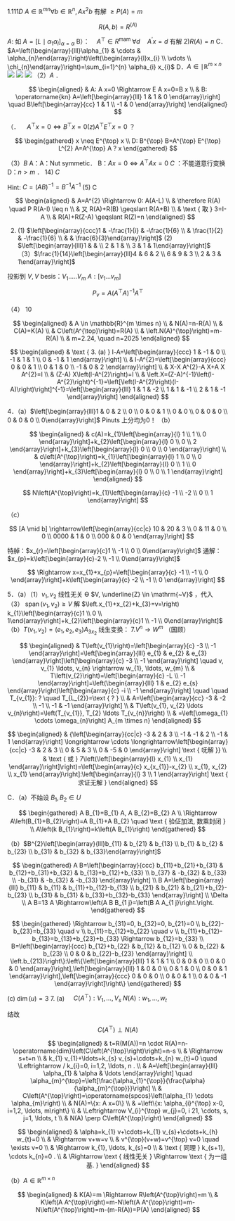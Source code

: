 $1.111 D$
$A \in \mathbb{R}^{m n} \forall b \in \mathbb{R}^{n}, A x^{2} b$ 有解 $\geqslant P(A)=m$

$$
R(A, b)=R^{(A)}
$$

$A:$ 如 $A=\left[L \mid \alpha_{1} \alpha_{l}\right]_{\alpha=\alpha}$
B）：$\quad A^{\top} \in R^{\text {mam }}$
$\forall d \quad A^{\prime} x=d$ 有解 2$) R(A)=n$
C．$A=\left(\begin{array}{lll}\alpha_{1} & \cdots & \alpha_{n}\end{array}\right)\left(\begin{array}{l}x_{i} \\ \vdots \\ \chi_{n}\end{array}\right)=\sum_{i=1}^{n} \alpha_{i} x_{i}$
D．$A \in \mid \mathbb{R}^{m \times n}$
![](https://cdn.mathpix.com/cropped/2025_04_10_fc620acbb4a35583838ag-01.jpg?height=408&width=2130&top_left_y=3443&top_left_x=954)
![](https://cdn.mathpix.com/cropped/2025_04_10_fc620acbb4a35583838ag-01.jpg?height=345&width=1739&top_left_y=3960&top_left_x=1009)
![](https://cdn.mathpix.com/cropped/2025_04_10_fc620acbb4a35583838ag-01.jpg?height=1003&width=4994&top_left_y=4116&top_left_x=1009)
（2）$A$ ．

$$
\begin{aligned}
& A: A x=0 \Rightarrow E A x=0=B x \\
& B: \operatorname{kn} A=\left[\begin{array}{lll}
1 & 1 & 0
\end{array}\right] \quad B\left[\begin{array}{cc}
1 & 1 \\
-1 & 0
\end{array}\right]
\end{aligned}
$$

（．$\quad A^{\top} x=0 \Leftrightarrow B^{\top} x=0(z) A^{\top} E^{\top} x=0$ ？

$$
\begin{gathered}
x \neq E^{\top} x \\
D: B^{\top} B=A^{\top} E^{\top} L^{2} A=A^{\top} A ? x
\end{gathered}
$$

（3）$B$
A：A：Nut symmetic．
B：$A x=0 \Leftrightarrow A^{\top} A x=0$
$C$ ：不能道意行变换
D：$n>m$ ．
14) $C$

Hint: $C=(A B)^{-1}=B^{-1} A^{-1}$
(5) C

$$
\begin{aligned}
& A=A^{2} \Rightarrow 0: A(A-L) \\
& \therefore R(A) \quad P R(A-I) \leq n \\
& 又 R(A)+R(B) \geqslant R(A+B) \\
& \text { 取 } 3=I-A \\
& R(A)+R(Z-A) \geqslant R(Z)=n
\end{aligned}
$$

2. (1) $\left[\begin{array}{ccc}1 & -\frac{1}{i} & -\frac{1}{6} \\ & \frac{1}{2} & -\frac{1}{6} \\ & & \frac{6}{3}\end{array}\right]$
(2) $\left[\begin{array}{lll}1 & & \\ 2 & 1 & \\ 3 & 1 & 1\end{array}\right]$
（3）$\frac{1}{14}\left[\begin{array}{lll}4 & 6 & 2 \\ 6 & 9 & 3 \\ 2 & 3 & 1\end{array}\right]$

投影到 $V, V$ besis：$V_{1} \ldots . . V_{m}$
$A:\left[v_{1} \ldots v_{m}\right]$

$$
P_{v}=A\left(A^{\top} A\right)^{-1} A^{\top}
$$

（4） 10

$$
\begin{aligned}
& A \in \mathbb{R}^{m \times n} \\
& N(A)=n-R(A) \\
& C(A)=K(A) \\
& C\left(A^{\top}\right)=R(A) \\
& \left.N(A)^{\top}\right)=m-R(A) \\
& m=2.24, \quad n=2025
\end{aligned}
$$

$$
\begin{aligned}
& \text { 3. (a) } l-A=\left[\begin{array}{ccc}
1 & -1 & 0 \\
-1 & 1 & 1 \\
0 & -1 & 1
\end{array}\right] \\
& l-A^{2}=\left[\begin{array}{ccc}
0 & 0 & 1 \\
0 & 1 & 0 \\
-1 & 0 & 2
\end{array}\right] \\
& X-X A^{2}-A X+A X A^{2}=I \\
& (Z-A) X\left(I-A^{2}\right)=I \\
& \left.X=(Z-A)^{-1}\left(I-A^{2}\right)^{-1}=\left[\left(I-A^{2}\right)(I-A)\right)\right]^{-1}=\left[\begin{array}{lll}
1 & 1 & -2 \\
1 & 1 & -1 \\
2 & 1 & -1
\end{array}\right]
\end{aligned}
$$

4．（a）$\left[\begin{array}{lll}1 & 0 & 2 \\ 0 \\ 0 & 0 & 1 \\ 0 & 0 \\ 0 & 0 & 0 \\ 0 & 0 & 0 \\ 0\end{array}\right]$ Pinuts 上分均为0！
（b）

$$
\begin{aligned}
& c(A)=k_{1}\left[\begin{array}{l}
1 \\
1 \\
0
\end{array}\right]+k_{2}\left[\begin{array}{l}
0 \\
0 \\
2
\end{array}\right]+k_{3}\left[\begin{array}{l}
0 \\
0 \\
0
\end{array}\right] \\
& c\left(A^{\top}\right)=k_{1}\left[\begin{array}{l}
1 \\
0 \\
0
\end{array}\right]+k_{2}\left[\begin{array}{l}
0 \\
1 \\
0
\end{array}\right]+k_{3}\left[\begin{array}{l}
0 \\
0 \\
1
\end{array}\right]
\end{aligned}
$$

$$
N\left(A^{\top}\right)=k_{1}\left[\begin{array}{c}
-1 \\
-2 \\
0 \\
1
\end{array}\right]
$$

（c）

$$
[A \mid b] \rightarrow\left[\begin{array}{cc|c}
10 & 20 & 3 \\
0 & 11 & 0 \\
0 \\
0000 & 1 & 0 \\
000 & 0 & 0
\end{array}\right]
$$

特䑲：$x_{r}=\left[\begin{array}{c}1 \\ -1 \\ 0 \\ 0\end{array}\right]$
通解：$x_{p}=k\left[\begin{array}{c}-2 \\ -1 \\ 0\end{array}\right]$

$$
\Rightarrow x=x_{1}+x_{p}=\left[\begin{array}{c}
-1 \\
-1 \\
0
\end{array}\right]+k\left[\begin{array}{c}
-2 \\
-1 \\
0
\end{array}\right]
$$

5．（a）（1）$v_{1}, v_{2}$ 线性无关
Ө $V, \underline{Z} \in \mathrm{~V}$ ，代入
（3） $\operatorname{span}\left(v_{1}, v_{2}\right) \geq V$
解 $\left.x_{1}+x_{2}+k_{3}=v=\right) k_{1}\left[\begin{array}{c}1 \\ 0 \\ 1\end{array}\right]+k_{2}\left[\begin{array}{c}1 \\ -1 \\ 0\end{array}\right]$
（b）$T\left(v_{1}, v_{2}\right)=\left(e_{1}, e_{2}, e_{3}\right) A_{3 x_{2}}$
线生变换： $7 . V^{n} \rightarrow W^{m}$
（国顾）

$$
\begin{aligned}
& T\left(v_{1}\right)=\left[\begin{array}{c}
-3 \\
-1
\end{array}\right]=\left[\begin{array}{lll}
e_{1} & e_{2} & e_{3}
\end{array}\right]\left[\begin{array}{c}
-3 \\
-1
\end{array}\right] \quad v, v_{1} \ldots, v_{n} \rightarrow w_{1}, \ldots, w_{m} \\
& T\left(v_{2}\right)=\left[\begin{array}{c}
-L \\
-1
\end{array}\right]=\left(\begin{array}{lll}
1 & e_{2} e_{s}
\end{array}\right)\left[\begin{array}{c}
-i \\
-1
\end{array}\right] \quad \quad T_{v_{1}}: ? \quad T_{L_{2}}=\text { ? } \\
& A=\left[\begin{array}{cc}
-3 & -2 \\
-1 \\
-1 & -1
\end{array}\right] \\
& T\left(v_{1}, v_{2} \ldots v_{n}\right)=\left(T_{v_{1}}, T_{2} \ldots T_{v_{n}}\right) \\
& =\left[\omega_{1} \cdots \omega_{n}\right] A_{m \times n}
\end{aligned}
$$

$$
\begin{aligned}
& {\left[\begin{array}{cc|c}
-3 & 2 & 3 \\
-1 & -1 & 2 \\
-1 & 1
\end{array}\right] \longrightarrow \cdots \longrightarrow\left[\begin{array}{cc|c}
-3 & 2 & 3 \\
0 & 5 & 3 \\
0 & -5 & 0
\end{array}\right] \text { 呒解 }} \\
& \text { 或 } 7\left(\left[\begin{array}{l}
x_{1} \\
x_{1}
\end{array}\right]\right)=\left[\begin{array}{c}
x_{x_{1}}-x_{2} \\
x_{1}, x_{2} \\
x_{1}
\end{array}\right]:\left[\begin{array}{l}
3 \\
1
\end{array}\right] \text { 求证无解 }
\end{aligned}
$$

C．（a）不始设 $B_{1}, B_{2} \in U$

$$
\begin{gathered}
A B_{1}=B_{1} A, A B_{2}=B_{2} A \\
\Rightarrow A\left(B_{1}+B_{2}\right)=A B_{1}+A B_{2} \quad \text { 验佂加法, 数乘封闭 } \\
A\left(k B_{1}\right)=k\left(A B_{1}\right)
\end{gathered}
$$

（b）$B^{2}\left[\begin{array}{lll}b_{11} & b_{21} & b_{13} \\ b_{1} & b_{2} & b_{23} \\ b_{31} & b_{32} & b_{33}\end{array}\right]$

$$
\begin{gathered}
A B=\left[\begin{array}{ccc}
b_{11}+b_{21}+b_{31} & b_{12}+b_{31}+b_{32} & b_{13}+b_{12}+b_{33} \\
b_{37} & -b_{32} & b_{33} \\
-b_{31} & -b_{32} & -b_{33}
\end{array}\right] \\
B A=\left[\begin{array}{lll}
b_{11} & b_{11} & b_{11}+b_{12}-b_{13} \\
b_{21} & b_{21} & b_{21}+b_{2}-b_{23} \\
b_{31} & b_{31} & b_{33}+b_{32}-b_{33}
\end{array}\right] \\
\Delta \\
A B=13 A \Rightarrow\left(A B B_{1 j}=\left(B A A_{1 j}\right.\right.
\end{gathered}
$$

$$
\begin{gathered}
\Rightarrow b_{31}=0, b_{32}=0, b_{21}=0 \\
b_{22}-b_{23}=b_{33} \quad v \\
b_{11}=b_{12}+b_{22} \quad v \\
b_{11}+b_{12}-b_{13}=b_{13}+b_{23}+b_{33} \Rightarrow b_{12}=b_{33} \\
B=\left[\begin{array}{ccc}
b_{12}+b_{22} & b_{12} & b_{12} \\
0 & b_{22} & b_{23} \\
0 & 0 & b_{22}-b_{23}
\end{array}\right] \\
\left.b_{213}\right\}:\left\{\left[\begin{array}{lll}
1 & 1 & 1 \\
0 & 0 & 0 \\
0 & 0 & 0
\end{array}\right],\left[\begin{array}{lll}
1 & 0 & 0 \\
0 & 1 & 0 \\
0 & 0 & 1
\end{array}\right],\left[\begin{array}{ccc}
0 & 0 & 0 \\
0 & 0 & 1 \\
0 & 0 & -1
\end{array}\right]\right\}
\end{gathered}
$$

(c) $\operatorname{dim}(u)=3$
7. (a) $\quad C\left(A^{\top}\right): V_{1}, \ldots, V_{s}$
$N(A): w_{1}, \ldots, w_{t}$

结改

$$
C\left(A^{\top}\right) \perp N(A)
$$

$$
\begin{aligned}
& t=R(M(A))=n \cdot R(A)=n-\operatorname{dim}\left(C\left(A^{\top}\right)\right)=n-s \\
& \Rightarrow s+t=n \\
& k_{1} v_{1}+\ldots+k_{s} v_{s}+\cdots+k_{n} w_{t}=0 \quad \Leftrightarrow / k_{i}=0, i=1,2, \ldots, n . \\
& A=\left[\begin{array}{lll}
\alpha_{1} & \alpha & \ldots
\end{array}\right] \quad \alpha_{m}^{\top}=\left[\frac{\alpha_{1}^{\top}}{\frac{\alpha}{\alpha_{m}^{\top}}}\right] \\
& C\left(A^{\top}\right)=\operatorname{spcos}\left(\alpha_{1} \cdots \alpha_{m}\right) \\
& N(A)=\{x: A x=0\} \\
& =\left\{x: \alpha_{i}^{\top} x-0, i=1,2, \ldots, m\right\} \\
& \Leftrightarrow V_{i}^{\top} w_{j}=0, i 21, \cdots, s, j=1, \ldots, t \\
& N(A) \perp C\left(A^{\top}\right)
\end{aligned}
$$

$$
\begin{aligned}
& \alpha=k_{1} v+\cdots+k_{1} v_{s}+\cdots+k_{h} w_{t}=0 \\
& \Rightarrow v+w=v \\
& v^{\top}(v+w)=v^{\top} v=0 \quad \exists v=0 \\
& \Rightarrow k_{1}, \ldots, k_{s}=0 \\
& \text { 同理 } k_{s+1}, \cdots k_{n}=0 . \\
& \Rightarrow \text { 线性无关 } \Rightarrow \text { 为一组基. }
\end{aligned}
$$

（b）$A \in \mathbb{R}^{m \times n}$

$$
\begin{aligned}
& K(A)=m \Rightarrow R\left(A^{\top}\right)=m \\
& K\left(A A^{\top}\right)=m-N\left(A A^{\top}\right)=m-N\left(A^{\top}\right)=m-(m-R(A))=P(A)
\end{aligned}
$$

